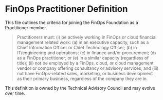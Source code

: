# FinOps Practitioner Definition

This file outlines the criteria for joining the FinOps Foundation as a Practitioner member.

> Practitioners must: (i) be actively working in FinOps or cloud financial management related work: (a) in an executive capacity, such as a Chief Information Officer or Chief Technology Officer; (b) in IT/engineering and operations; (c) in finance and/or procurement; (d) as a FinOps practitioner; or (e) in a similar capacity (regardless of title); (ii) not be employed by a FinOps, cloud, or cloud management vendor or company offering consultancy or advisory services; and (iii) not have FinOps-related sales, marketing, or business development as their primary business, regardless of the company they are in. 

This definition is owned by the Technical Advisory Council and may evolve over time.
